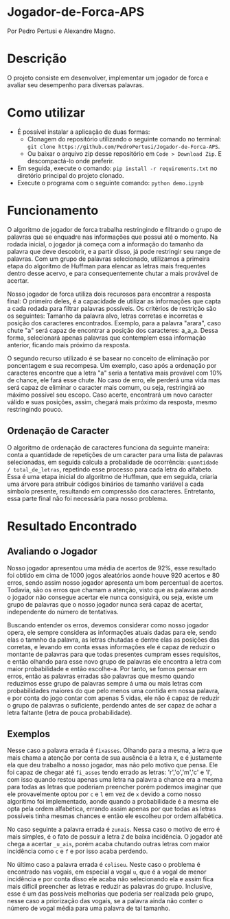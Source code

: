 # Jogador-de-Forca-APS
Por Pedro Pertusi e Alexandre Magno. 

# Descrição
O projeto consiste em desenvolver, implementar um jogador de forca e avaliar seu desempenho para diversas palavras.

# Como utilizar
* É possível instalar a aplicação de duas formas:
  - Clonagem do repositório utilizando o seguinte comando no terminal: `git clone https://github.com/PedroPertusi/Jogador-de-Forca-APS`.
  - Ou baixar o arquivo zip desse repositório em `Code > Download Zip`. E descompactá-lo onde preferir.
* Em seguida, execute o comando: `pip install -r requirements.txt` no diretório principal do projeto clonado.
* Execute o programa com o seguinte comando: `python demo.ipynb`

# Funcionamento
O algoritmo de jogador de forca trabalha restringindo e filtrando o grupo de palavras que se enquadre nas informações que possui até o momento. Na rodada inicial, o jogador já começa com a informação do tamanho da palavra que deve descobrir, e a partir disso, já pode restringir seu range de palavras. Com um grupo de palavras selecionado, utilizamos a primeira etapa do algoritmo de Huffman para elencar as letras mais frequentes dentro desse acervo, e para consequentemente chutar a mais provável de acertar. 

Nosso jogador de forca utiliza dois recurosos para encontrar a resposta final: O primeiro deles, é a capacidade de utilizar as informações que capta a cada rodada para filtrar palavras possíveis. Os critérios de restrição são os seguintes: Tamanho da palavra alvo, letras corretas e incorretas e posição dos caracteres encontrados. Exemplo, para a palavra "arara", caso chute "a" será capaz de encontrar a posição dos caracteres: a_a_a. Dessa forma, selecionará apenas palavras que contemplem essa informação anterior, ficando mais próximo da resposta.

O segundo recurso utilizado é se basear no conceito de eliminação por poncentagem e sua recompesa. Um exemplo, caso após a ordenação por caracteres encontre que a letra "a" seria a tentativa mais provável com 10% de chance, ele fará esse chute. No caso de erro, ele perderá uma vida mas será capaz de eliminar o caracter mais comum, ou seja, restringirá ao máximo possível seu escopo. Caso acerte, encontrará um novo caracter válido e suas posições, assim, chegará mais próximo da resposta, mesmo restringindo pouco.

## Ordenação de Caracter
O algoritmo de ordenação de caracteres funciona da seguinte maneira: conta a quantidade de repetições de um caracter para uma lista de palavras selecionadas, em seguida calcula a probalidade de ocorrência: `quantidade / total_de_letras`, repetindo esse processo para cada letra do alfabeto. Essa é uma etapa inicial do algoritmo de Huffman, que em seguida, criaria uma árvore para atribuir códigos binários de tamanho variável a cada símbolo presente, resultando em compressão dos caracteres. Entretanto, essa parte final não foi necessária para nosso problema.

# Resultado Encontrado
## Avaliando o Jogador
Nosso jogador apresentou uma média de acertos de 92%, esse resultado foi obtido em cima de 1000 jogos aleatórios aonde houve 920 acertos e 80 erros, sendo assim nosso jogador apresenta um bom percentual de acertos. Todavia, são os erros que chamam a atenção, visto que as palavras aonde o jogador não consegue acertar ele nunca consiguirá, ou seja, existe um grupo de palavras que o nosso jogador nunca será capaz de acertar, independente do número de tentativas. 

Buscando entender os erros, devemos considerar como nosso jogador opera, ele sempre considera as informações atuais dadas para ele, sendo elas o tamnho da palavra, as letras chutadas e dentre elas as posições das corretas, e levando em conta essas informações ele é capaz de reduzir o montante de palavras para que todas presentes cumpram esses requisitos, e então olhando para esse novo grupo de palavras ele encontra a letra com maior probabilidade e então escolhe-a. Por tanto, se fomos pensar em erros, então as palavras erradas são palavras que mesmo quando reduzimos esse grupo de palavras sempre á uma ou mais letras com probabilidades maiores do que pelo menos uma contida em nossa palavra, e por conta do jogo contar com apenas 5 vidas, ele não é capaz de reduzir o grupo de palavras o suficiente, perdendo antes de ser capaz de achar a letra faltante (letra de pouca probabilidade).

## Exemplos

Nesse caso a palavra errada é `fixasses`.
Olhando para a mesma, a letra que mais chama a atenção por conta de sua ausência é a letra `X`, e é justamente ela que deu trabalho a nosso jogador, mas não pelo motivo que pensa. Ele foi capaz de chegar até `fi_asses` tendo errado as letras: 'r','o','m','c' e 'l', com isso quando restou apenas uma letra na palavra a chance era a mesma para todas as letras que poderiam preencher porém podemos imaginar que ele provavelmente optou por `c` e `l` em vez de `x` devido a como nosso algorítimo foi implementado, aonde quando a probabilidade é a mesma ele opta pela ordem alfabética, errando assim apenas por que todas as letras possíveis tinha mesmas chances e então ele escolheu por ordem alfabética.

No caso seguinte a palavra errada é `zunais`.
Nessa caso o motivo de erro é mais simples, é o fato de possuir a letra `Z` de baixa incidência. O jogador até chega a acertar `_u_ais`, porém acaba chutando outras letras com maior incidência como `c` e `f` e por isso acaba perdendo.

No último caso a palavra errada é `coliseu`.
Neste caso o problema é encontrado nas vogais, em especial a vogal `u`, que é a vogal de menor incidência e por conta disso ele acaba não selecionando ela e assim fica mais dificil preencher as letras e reduzir as palavras do grupo. Inclusive, esse é um das possíveis melhorias que poderia ser realizada pelo grupo, nesse caso a priorização das vogais, se a palavra ainda não conter o número de vogal média para uma palavra de tal tamanho.